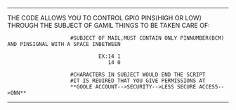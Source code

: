 **************************************************************************************************************************************
THE CODE ALLOWS YOU TO CONTROL GPIO PINS(HIGH OR LOW) THROUGH THE SUBJECT OF GAMIL
THINGS TO BE TAKEN CARE OF:
                        
                        #SUBJECT OF MAIL,MUST CONTAIN ONLY PINNUMBER(BCM) AND PINSIGNAL WITH A SPACE INBETWEEN
                                
                                 EX:14 1
                                    14 0
                                 
                        #CHARACTERS IN SUBJECT WOULD END THE SCRIPT
                        #IT IS REUIRED THAT YOU GIVE PERMISSIONS AT 
                        **GOOLE ACCOUNT-->SECURITY-->LESS SECURE ACCESS-->ONN** 
**************************************************************************************************************************************
